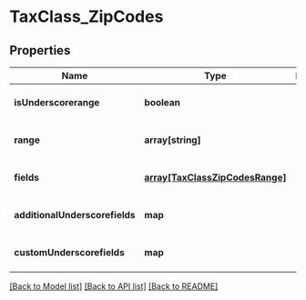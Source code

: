 # TaxClass_ZipCodes

## Properties
Name | Type | Description | Notes
------------ | ------------- | ------------- | -------------
**isUnderscorerange** | **boolean** |  | [optional] [default to null]
**range** | **array[string]** |  | [optional] [default to null]
**fields** | [**array[TaxClassZipCodesRange]**](TaxClassZipCodesRange.md) |  | [optional] [default to null]
**additionalUnderscorefields** | **map** |  | [optional] [default to null]
**customUnderscorefields** | **map** |  | [optional] [default to null]

[[Back to Model list]](../README.md#documentation-for-models) [[Back to API list]](../README.md#documentation-for-api-endpoints) [[Back to README]](../README.md)


